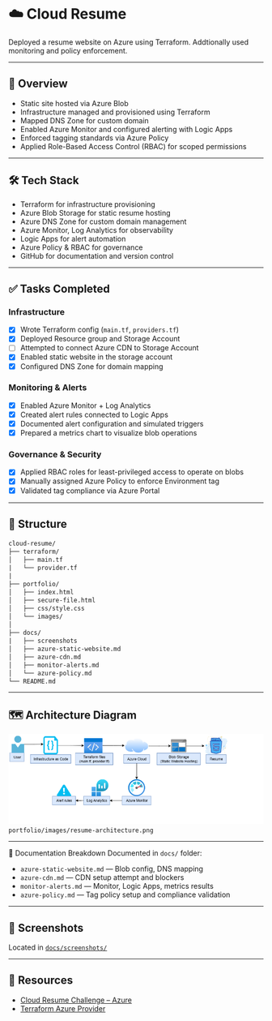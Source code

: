# ☁️ Cloud Resume 

Deployed a resume website on Azure using Terraform. Addtionally used monitoring and policy enforcement.

---

## 📌 Overview

- Static site hosted via Azure Blob
- Infrastructure managed and provisioned using Terraform
- Mapped DNS Zone for custom domain
- Enabled Azure Monitor and configured alerting with Logic Apps
- Enforced tagging standards via Azure Policy
- Applied Role-Based Access Control (RBAC) for scoped permissions

---

## 🛠️ Tech Stack

- Terraform for infrastructure provisioning
- Azure Blob Storage for static resume hosting
- Azure DNS Zone for custom domain management
- Azure Monitor, Log Analytics for observability
- Logic Apps for alert automation
- Azure Policy & RBAC for governance
- GitHub for documentation and version control


---

## ✅ Tasks Completed

### Infrastructure
- [x] Wrote Terraform config (`main.tf`, `providers.tf`)
- [x] Deployed Resource group and Storage Account
- [ ] Attempted to connect Azure CDN to Storage Account
- [x] Enabled static website in the storage account
- [x] Configured DNS Zone for domain mapping

### Monitoring & Alerts
- [x] Enabled Azure Monitor + Log Analytics
- [x] Created alert rules connected to Logic Apps
- [x] Documented alert configuration and simulated triggers
- [x] Prepared a metrics chart to visualize blob operations
      
### Governance & Security
- [x] Applied RBAC roles for least-privileged access to operate on blobs
- [x] Manually assigned Azure Policy to enforce Environment tag
- [x] Validated tag compliance via Azure Portal

---

## 📁 Structure

```plaintext
cloud-resume/
├── terraform/               
│   ├── main.tf
|   └── provider.tf
|
├── portfolio/              
│   ├── index.html
│   ├── secure-file.html
│   ├── css/style.css
│   └── images/             
│
├── docs/
|   ├── screenshots
│   ├── azure-static-website.md        
│   ├── azure-cdn.md                    
│   ├── monitor-alerts.md              
│   └── azure-policy.md
└── README.md               

```
---
## 🗺️ Architecture Diagram

![Architecture Diagram](portfolio/images/resume-architecture.png)
`portfolio/images/resume-architecture.png`

--- 
🧭 Documentation Breakdown
Documented in `docs/` folder:
- `azure-static-website.md` — Blob config, DNS mapping
- `azure-cdn.md` — CDN setup attempt and blockers
- `monitor-alerts.md` — Monitor, Logic Apps, metrics results
- `azure-policy.md` — Tag policy setup and compliance validation
  
---
## 📸 Screenshots

Located in [`docs/screenshots/`](docs/screenshots/)

---

## 🔗 Resources

- [Cloud Resume Challenge – Azure](https://cloudresumechallenge.dev/docs/the-challenge/azure/)  
- [Terraform Azure Provider](https://registry.terraform.io/providers/hashicorp/azurerm/latest/docs)  
